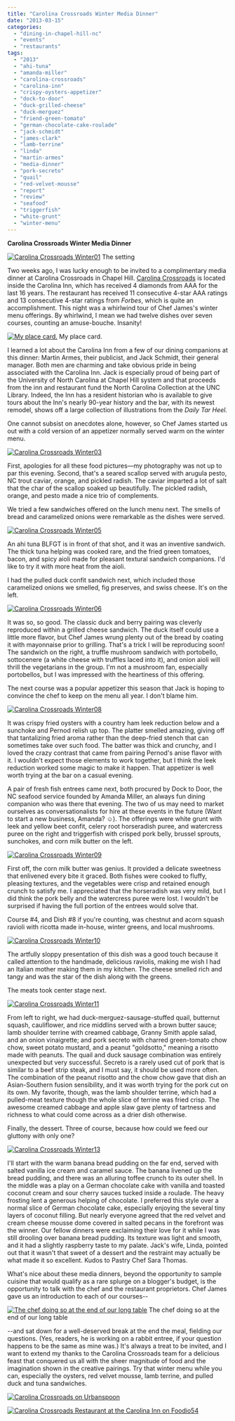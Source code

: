 ```yaml
---
title: "Carolina Crossroads Winter Media Dinner"
date: "2013-03-15"
categories:
  - "dining-in-chapel-hill-nc"
  - "events"
  - "restaurants"
tags:
  - "2013"
  - "ahi-tuna"
  - "amanda-miller"
  - "carolina-crossroads"
  - "carolina-inn"
  - "crispy-oysters-appetizer"
  - "dock-to-door"
  - "duck-grilled-cheese"
  - "duck-merguez"
  - "friend-green-tomato"
  - "german-chocolate-cake-roulade"
  - "jack-schmidt"
  - "james-clark"
  - "lamb-terrine"
  - "linda"
  - "martin-armes"
  - "media-dinner"
  - "pork-secreto"
  - "quail"
  - "red-velvet-mousse"
  - "report"
  - "review"
  - "seafood"
  - "triggerfish"
  - "white-grunt"
  - "winter-menu"
---
```


**Carolina Crossroads Winter Media Dinner**




<div class="caption">

[![Carolina Crossroads Winter01](http://s3.amazonaws.com/thegourmez-wpmedia/2013/03/Carolina-Crossroads-Winter01.jpg)](http://www.thegourmez.com/2013/03/carolina-crossroads-winter-media-dinner/carolina-crossroads-winter01/) The setting</div>


Two weeks ago, I was lucky enough to be invited to a complimentary media dinner at Carolina Crossroads in Chapel Hill. [Carolina Crossroads](http://www.carolinainn.com/crossroads-restaurant.php) is located inside the Carolina Inn, which has received 4 diamonds from AAA for the last 16 years. The restaurant has received 11 consecutive 4-star AAA ratings and 13 consecutive 4-star ratings from _Forbes_, which is quite an accomplishment. This night was a whirlwind tour of Chef James's winter menu offerings. By whirlwind, I mean we had twelve dishes over seven courses, counting an amuse-bouche. Insanity!




<div class="caption">

[![My place card.](http://s3.amazonaws.com/thegourmez-wpmedia/2013/03/Carolina-Crossroads-Winter02.jpg)](http://www.thegourmez.com/2013/03/carolina-crossroads-winter-media-dinner/carolina-crossroads-winter02/) My place card.</div>


I learned a lot about the Carolina Inn from a few of our dining companions at this dinner: Martin Armes, their publicist, and Jack Schmidt, their general manager. Both men are charming and take obvious pride in being associated with the Carolina Inn. Jack is especially proud of being part of the University of North Carolina at Chapel Hill system and that proceeds from the inn and restaurant fund the North Carolina Collection at the UNC Library. Indeed, the Inn has a resident historian who is available to give tours about the Inn's nearly 90-year history and the bar, with its newest remodel, shows off a large collection of illustrations from the _Daily Tar Heel._

One cannot subsist on anecdotes alone, however, so Chef James started us out with a cold version of an appetizer normally served warm on the winter menu.

[![Carolina Crossroads Winter03](http://s3.amazonaws.com/thegourmez-wpmedia/2013/03/Carolina-Crossroads-Winter03.jpg)](http://www.thegourmez.com/2013/03/carolina-crossroads-winter-media-dinner/carolina-crossroads-winter03/)

First, apologies for all these food pictures—my photography was not up to par this evening. Second, that's a seared scallop served with arugula pesto, NC trout caviar, orange, and pickled radish. The caviar imparted a lot of salt that the char of the scallop soaked up beautifully. The pickled radish, orange, and pesto made a nice trio of complements.

We tried a few sandwiches offered on the lunch menu next. The smells of bread and caramelized onions were remarkable as the dishes were served.

[![Carolina Crossroads Winter05](http://s3.amazonaws.com/thegourmez-wpmedia/2013/03/Carolina-Crossroads-Winter05.jpg)](http://www.thegourmez.com/2013/03/carolina-crossroads-winter-media-dinner/carolina-crossroads-winter05/)

An ahi tuna BLFGT is in front of that shot, and it was an inventive sandwich. The thick tuna helping was cooked rare, and the fried green tomatoes, bacon, and spicy aioli made for pleasant textural sandwich companions. I'd like to try it with more heat from the aioli.

I had the pulled duck confit sandwich next, which included those caramelized onions we smelled, fig preserves, and swiss cheese. It's on the left.

[![Carolina Crossroads Winter06](http://s3.amazonaws.com/thegourmez-wpmedia/2013/03/Carolina-Crossroads-Winter06.jpg)](http://www.thegourmez.com/2013/03/carolina-crossroads-winter-media-dinner/carolina-crossroads-winter06/)

It was so, so good. The classic duck and berry pairing was cleverly reproduced within a grilled cheese sandwich. The duck itself could use a little more flavor, but Chef James wrung plenty out of the bread by coating it with mayonnaise prior to grilling. That's a trick I will be reproducing soon! The sandwich on the right, a truffle mushroom sandwich with portobello, sottocenere (a white cheese with truffles laced into it), and onion aioli will thrill the vegetarians in the group. I'm not a mushroom fan, especially portobellos, but I was impressed with the heartiness of this offering.

The next course was a popular appetizer this season that Jack is hoping to convince the chef to keep on the menu all year. I don't blame him.

[![Carolina Crossroads Winter08](http://s3.amazonaws.com/thegourmez-wpmedia/2013/03/Carolina-Crossroads-Winter08.jpg)](http://www.thegourmez.com/2013/03/carolina-crossroads-winter-media-dinner/carolina-crossroads-winter08/)

It was crispy fried oysters with a country ham leek reduction below and a sunchoke and Pernod relish up top. The platter smelled amazing, giving off that tantalizing fried aroma rather than the deep-fried stench that can sometimes take over such food. The batter was thick and crunchy, and I loved the crazy contrast that came from pairing Pernod's anise flavor with it. I wouldn't expect those elements to work together, but I think the leek reduction worked some magic to make it happen. That appetizer is well worth trying at the bar on a casual evening.

A pair of fresh fish entrees came next, both procured by Dock to Door, the NC seafood service founded by Amanda Miller, an always fun dining companion who was there that evening. The two of us may need to market ourselves as conversationalists for hire at these events in the future (Want to start a new business, Amanda? ☺). The offerings were white grunt with leek and yellow beet confit, celery root horseradish puree, and watercress puree on the right and triggerfish with crisped pork belly, brussel sprouts, sunchokes, and corn milk butter on the left.

[![Carolina Crossroads Winter09](http://s3.amazonaws.com/thegourmez-wpmedia/2013/03/Carolina-Crossroads-Winter09.jpg)](http://www.thegourmez.com/2013/03/carolina-crossroads-winter-media-dinner/carolina-crossroads-winter09/)

First off, the corn milk butter was genius. It provided a delicate sweetness that enlivened every bite it graced. Both fishes were cooked to fluffy, pleasing textures, and the vegetables were crisp and retained enough crunch to satisfy me. I appreciated that the horseradish was very mild, but I did think the pork belly and the watercress puree were lost. I wouldn't be surprised if having the full portion of the entrees would solve that.

Course #4, and Dish #8 if you're counting, was chestnut and acorn squash ravioli with ricotta made in-house, winter greens, and local mushrooms.

[![Carolina Crossroads Winter10](http://s3.amazonaws.com/thegourmez-wpmedia/2013/03/Carolina-Crossroads-Winter10.jpg)](http://www.thegourmez.com/2013/03/carolina-crossroads-winter-media-dinner/carolina-crossroads-winter10/)

The artfully sloppy presentation of this dish was a good touch because it called attention to the handmade, delicious raviolis, making me wish I had an Italian mother making them in my kitchen. The cheese smelled rich and tangy and was the star of the dish along with the greens.

The meats took center stage next.

[![Carolina Crossroads Winter11](http://s3.amazonaws.com/thegourmez-wpmedia/2013/03/Carolina-Crossroads-Winter11.jpg)](http://www.thegourmez.com/2013/03/carolina-crossroads-winter-media-dinner/carolina-crossroads-winter11/)

From left to right, we had duck-merguez-sausage-stuffed quail, butternut squash, cauliflower, and rice middlins served with a brown butter sauce; lamb shoulder terrine with creamed cabbage, Granny Smith apple salad, and an onion vinaigrette; and pork secreto with charred green-tomato chow chow, sweet potato mustard, and a peanut "goldsotto," meaning a risotto made with peanuts. The quail and duck sausage combination was entirely unexpected but very successful. Secreto is a rarely used cut of pork that is similar to a beef strip steak, and I must say, it should be used more often. The combination of the peanut risotto and the chow chow gave that dish an Asian-Southern fusion sensibility, and it was worth trying for the pork cut on its own. My favorite, though, was the lamb shoulder terrine, which had a pulled-meat texture though the whole slice of terrine was fried crisp. The awesome creamed cabbage and apple slaw gave plenty of tartness and richness to what could come across as a drier dish otherwise.

Finally, the dessert. Three of course, because how could we feed our gluttony with only one?

[![Carolina Crossroads Winter13](http://s3.amazonaws.com/thegourmez-wpmedia/2013/03/Carolina-Crossroads-Winter13.jpg)](http://www.thegourmez.com/2013/03/carolina-crossroads-winter-media-dinner/carolina-crossroads-winter13/)

I'll start with the warm banana bread pudding on the far end, served with salted vanilla ice cream and caramel sauce. The banana livened up the bread pudding, and there was an alluring toffee crunch to its outer shell. In the middle was a play on a German chocolate cake with vanilla and toasted coconut cream and sour cherry sauces tucked inside a roulade. The heavy frosting lent a generous helping of chocolate. I preferred this style over a normal slice of German chocolate cake, especially enjoying the several tiny layers of coconut filling. But nearly everyone agreed that the red velvet and cream cheese mousse dome covered in salted pecans in the forefront was the winner. Our fellow dinners were exclaiming their love for it while I was still drooling over banana bread pudding. Its texture was light and smooth, and it had a slightly raspberry taste to my palate. Jack's wife, Linda, pointed out that it wasn't that sweet of a dessert and the restraint may actually be what made it so excellent. Kudos to Pastry Chef Sara Thomas.

What's nice about these media dinners, beyond the opportunity to sample cuisine that would qualify as a rare splurge on a blogger's budget, is the opportunity to talk with the chef and the restaurant proprietors. Chef James gave us an introduction to each of our courses--




<div class="caption">

[![The chef doing so at the end of our long table](http://s3.amazonaws.com/thegourmez-wpmedia/2013/03/Carolina-Crossroads-Winter12.jpg)](http://www.thegourmez.com/2013/03/carolina-crossroads-winter-media-dinner/carolina-crossroads-winter12/) The chef doing so at the end of our long table</div>


\--and sat down for a well-deserved break at the end the meal, fielding our questions. (Yes, readers, he is working on a rabbit entree, if your question happens to be the same as mine was.) It's always a treat to be invited, and I want to extend my thanks to the Carolina Crossroads team for a delicious feast that conquered us all with the sheer magnitude of food and the imagination shown in the creative pairings. Try that winter menu while you can, especially the oysters, red velvet mousse, lamb terrine, and pulled duck and tuna sandwiches.

[![Carolina Crossroads on Urbanspoon](http://www.urbanspoon.com/b/link/290414/minilink.gif)](http://www.urbanspoon.com/r/25/290414/restaurant/Carolina-Crossroads-Chapel-Hill)

[![Carolina Crossroads Restaurant at the Carolina Inn on Foodio54](http://foodio54.com/images/badge-1-cfe6b.jpg)](http://foodio54.com/restaurant/Chapel-Hill-NC/cfe6b/Carolina-Crossroads-Restaurant-at-the-Carolina-Inn)
